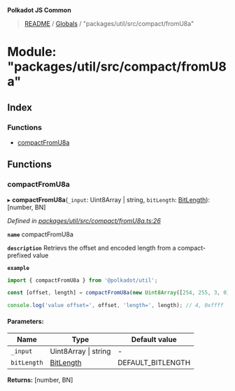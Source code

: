 **Polkadot JS Common**

> [README](../README.md) / [Globals](../globals.md) / "packages/util/src/compact/fromU8a"

# Module: "packages/util/src/compact/fromU8a"

## Index

### Functions

* [compactFromU8a](_packages_util_src_compact_fromu8a_.md#compactfromu8a)

## Functions

### compactFromU8a

▸ **compactFromU8a**(`_input`: Uint8Array \| string, `bitLength`: [BitLength](_packages_util_src_compact_types_.md#bitlength)): [number, BN]

*Defined in [packages/util/src/compact/fromU8a.ts:26](https://github.com/polkadot-js/common/blob/bd1735ca/packages/util/src/compact/fromU8a.ts#L26)*

**`name`** compactFromU8a

**`description`** Retrievs the offset and encoded length from a compact-prefixed value

**`example`** 
<BR>

```javascript
import { compactFromU8a } from '@polkadot/util';

const [offset, length] = compactFromU8a(new Uint8Array([254, 255, 3, 0]), 32));

console.log('value offset=', offset, 'length=', length); // 4, 0xffff
```

#### Parameters:

Name | Type | Default value |
------ | ------ | ------ |
`_input` | Uint8Array \| string | - |
`bitLength` | [BitLength](_packages_util_src_compact_types_.md#bitlength) | DEFAULT_BITLENGTH |

**Returns:** [number, BN]
